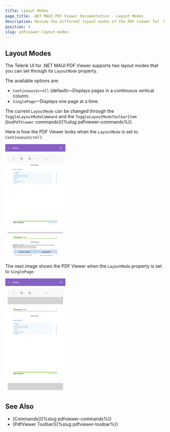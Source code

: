 ```yaml
---
title: Layout Modes
page_title: .NET MAUI PDF Viewer Documentation - Layout Modes
description: Review the different layout modes of the PDF viewer for .NET MAUI.
position: 4
slug: pdfviewer-layout-modes
---
```


## Layout Modes

The Telerik UI for .NET MAUI PDF Viewer supports two layout modes that you can set through its `LayoutMode` property.

The available options are:

* `ContinuousScroll` (default)&mdash;Displays pages in a continuous vertical column.
* `SinglePage`&mdash;Displays one page at a time.

The current `LayoutMode` can be changed through the `ToggleLayoutModeCommand` and the `ToggleLayoutModeToolbarItem` [`RadPdfViewer` commands]({%slug pdfviewer-commands%}).

Here is how the PDF Viewer looks when the `LayoutMode` is set to `ContinuousScroll`:

![.NET MAUI PDF Viewer ContinuousScroll](images/pdf-continousscroll.png "PdfViewer ContinuousScroll")

The next image shows the PDF Viewer when the `LayoutMode` property is set to `SinglePage`:

![.NET MAUI PDF Viewer SinglePage](images/pdf-singlepage.png "PdfViewer SinglePage")

## See Also

- [Commands]({%slug pdfviewer-commands%})
- [PdfViewer Toolbar]({%slug pdfviewer-toolbar%})
